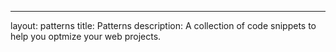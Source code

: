 ---
layout: patterns
title: Patterns
description: A collection of code snippets to help you optmize your web projects.

